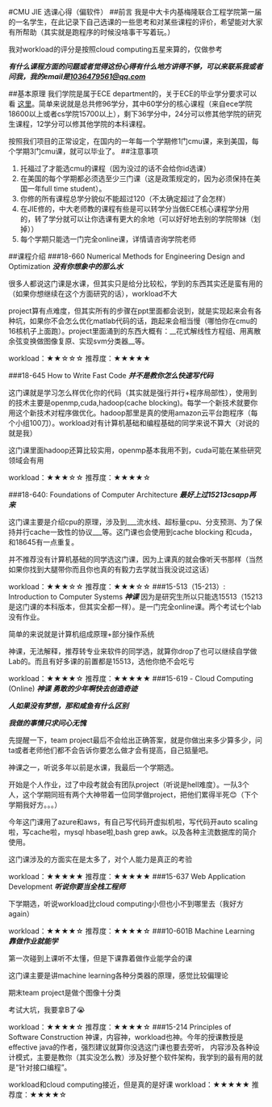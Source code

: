 #CMU JIE 选课心得（偏软件）
##前言
我是中大卡内基梅隆联合工程学院第一届的一名学生，在此记录下自己选课的一些思考和对某些课程的评价，希望能对大家有所帮助（其实就是跑程序的时候没啥事干写着玩。）

我对workload的评分是按照cloud computing五星来算的，仅做参考

***有什么课程方面的问题或者觉得这份心得有什么地方讲得不够，可以来联系我或者问我，我的email是<1036479561@qq.com>***

##基本原理
我们学院是属于ECE department的，关于ECE的毕业学分要求可以看 [这里](http://www.ece.cmu.edu/programs-admissions/masters/ms-requirements.html)。简单来说就是总共修96学分，其中60学分的核心课程（来自ece学院18600以上或者cs学院15700以上），剩下36学分中，24分可以修其他学院的研究生课程，12学分可以修其他学院的本科课程。

按照我们项目的正常设定，在国内的一年每一个学期修1门cmu课，来到美国，每个学期3门cmu课，就可以毕业了。
##注意事项
1. 托福过了才能选cmu的课程（因为没过的话不会给你id选课）
2. 在美国的每个学期都必须选至少三门课（这是政策规定的，因为必须保持在美国一年full time student）。
3. 你修的所有课程总学分貌似不能超过120（不太确定超过了会怎样）
4. 在JIE修的，中大老师教的课程有些是可以转学分当做ECE核心课程学分用的，转了学分就可以让你选课有更大的余地（可以好好地去别的学院带妹（划掉））
5. 每个学期只能选一门完全online课，详情请咨询学院老师

##课程介绍
###18-660 Numerical Methods for Engineering Design and Optimization
***没有你想象中的那么水***

很多人都说这门课是水课，但其实只是给分比较松，学到的东西其实还是蛮有用的（如果你想继续在这个方面研究的话），workload不大

project算有点难度，但其实所有的步骤在ppt里面都会说到，就是实现起来会有各种坑，如果你不会怎么优化matlab代码的话，跑起来会相当慢（哪怕你在cmu的16核机子上面跑）。project里面涌到的东西大概有：__花式解线性方程组、用离散余弦变换做图像复原、实现svm分类器__等。

workload：★★☆☆☆
推荐度：★★★★★

###18-645 How to Write Fast Code
***并不是教你怎么快速写代码***

这门课就是学习怎么样优化你的代码（其实就是强行并行+程序局部性），使用到的技术主要是openmp,cuda,hadoop(cache blocking)。每学一个新技术就要你用这个新技术对程序做优化。hadoop那里是真的使用amazon云平台跑程序（每个小组100刀）。workload对有计算机基础和编程基础的同学来说不算大（对说的就是我）

这门课里面hadoop还算比较实用，openmp基本我用不到，cuda可能在某些研究领域会有用

workload：★★★☆☆
推荐度：★★★★☆

###18-640: Foundations of Computer Architecture
***最好上过15213csapp再来***

这门课主要是介绍cpu的原理，涉及到___流水线、超标量cpu、分支预测、为了保持并行cache一致性的协议___等。这门课也会使用到cache blocking 和cuda，和18645有一点重复。

并不推荐没有计算机基础的同学选这门课，因为上课真的就会像听天书那样（当然如果你找到大腿带你而且你也真的有毅力去学就当我没说过这话）

workload：★★★☆☆
推荐度：★★★☆☆
###15-513（15-213）: Introduction to Computer Systems
***神课***
因为是研究生所以只能选15513（15213是这门课的本科版本，但其实全都一样）。是一门完全online课。两个考试七个lab没有作业。

简单的来说就是计算机组成原理+部分操作系统

神课，无法解释，推荐转专业来软件的同学选，就算你drop了也可以继续自学做Lab的。而且有好多课的前置都是15513，选他你绝不会吃亏

workload：★★★★☆
推荐度：★★★★★
###15-619 - Cloud Computing (Online)
***神课 勇敢的少年啊快去创造奇迹***

***人如果没有梦想，那和咸鱼有什么区别***

***我做的事情只求问心无愧***

先提醒一下，team project最后不会给出正确答案，就是你做出来多少算多少，问ta或者老师他们都不会告诉你要怎么做才会有提高，自己掂量吧。

神课之一，听说多年以前是水课，我最后一个学期选。

开始是个人作业，过了中段考就会有团队project（听说是hell难度）。一队3个人，这个学期同班有两个大神带着一位同学做project，把他们累得半死😊（下个学期我好方。。。）

今年这门课用了azure和aws，有自己写代码开虚拟机啦，写代码开auto scaling啦，写cache啦，mysql hbase啦,bash grep awk。以及各种主流数据库的简介使用。

这门课涉及的方面实在是太多了，对个人能力是真正的考验

workload：★★★★★ 推荐度：★★★★★
###15-637 Web Application Development
***听说你要当全栈工程师***

下学期选，听说workload比cloud computing小但也小不到哪里去（我好方again）

workload：★★★★☆ 推荐度：★★★★☆
###10-601B Machine Learning
***靠做作业就能学***

第一次碰到上课听不太懂，但是下课靠着做作业能学会的课

这门课主要是讲machine learning各种分类器的原理，感觉比较偏理论

期末team project是做个图像十分类

考试大坑，我要拿B了😭

workload：★★★★☆ 推荐度：★★★★☆
###15-214 Principles of Software Construction
神课，内容神，workload也神。今年的授课教授是effective java的作者，强烈建议就算你没选这门课也要去旁听， 内容涉及各种设计模式，主要是教你（其实没怎么教）涉及好整个软件架构，我学到的最有用的就是“针对接口编程”。

workload和cloud computing接近，但是真的是好课
workload：★★★★★ 推荐度：★★★★☆









